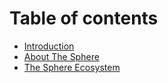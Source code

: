 # Table of contents

* [Introduction](README.md)
* [About The Sphere](about-the-sphere.md)
* [The Sphere Ecosystem](the-sphere-ecosystem.md)
